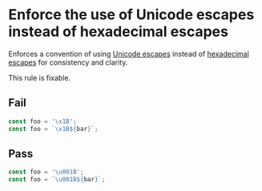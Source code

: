 # Enforce the use of Unicode escapes instead of hexadecimal escapes

Enforces a convention of using [Unicode escapes](https://mathiasbynens.be/notes/javascript-escapes#unicode) instead of [hexadecimal escapes](https://mathiasbynens.be/notes/javascript-escapes#hexadecimal) for consistency and clarity.

This rule is fixable.


## Fail

```js
const foo = '\x1B';
const foo = `\x1B${bar}`;
```


## Pass

```js
const foo = '\u001B';
const foo = `\u001B${bar}`;
```
